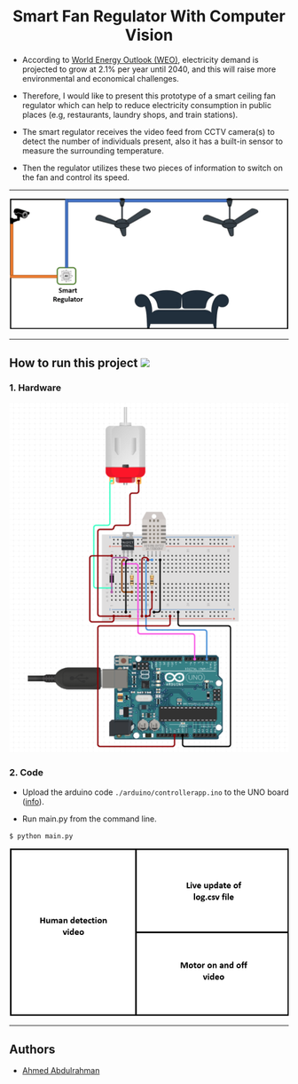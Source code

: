 <h1 align="center"> <b>Smart Fan Regulator With Computer Vision</b></h1>

- According to [World Energy Outlook (WEO)](https://www.iea.org/reports/world-energy-outlook-2019/electricity), electricity demand is projected to grow at 2.1% per year until 2040, and this will raise more environmental and economical challenges.

- Therefore, I would like to present this prototype of a smart ceiling fan regulator which can help to reduce electricity consumption in public places (e.g, restaurants, laundry shops, and train stations).

- The smart regulator receives the video feed from CCTV camera(s) to detect the number of individuals present, also it has a built-in sensor to measure the surrounding temperature.

- Then the regulator utilizes these two pieces of information to switch on the fan and control its speed.

---

<p align="center">
  <img src=./demo/picture1.gif alt="animated" />
</p>

---

<h2><b> How to run this project </b><img src="https://emojis.slackmojis.com/emojis/images/1600706728/10521/meow_code.gif?1600706728" width="25"/> </h2>

### **1. Hardware**

<p align="center">
  <img src=./demo/schematic.png alt="animated" />
</p>

### **2. Code**

- Upload the arduino code
  `./arduino/controllerapp.ino` to the UNO board ([info](https://www.dummies.com/article/technology/computers/hardware/arduino/how-to-upload-a-sketch-to-an-arduino-164738)).

- Run main.py from the command line.

```console
$ python main.py
```

<p align="center">
  <img src=./demo/picture2.png alt="animated" />
</p>

---

<h2><b> Authors </b></h2>

- [Ahmed Abdulrahman](https://github.com/Ahmed-0357)
